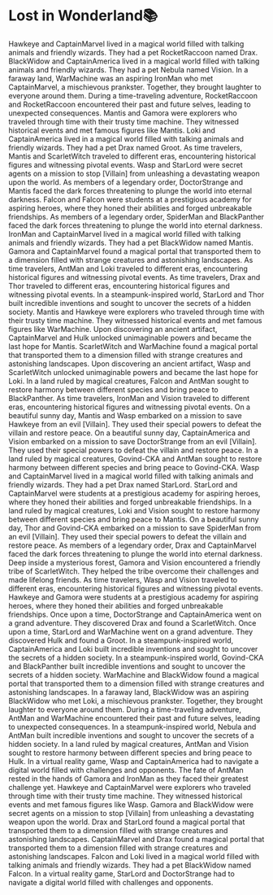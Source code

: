 # Lost in Wonderland:books:

Hawkeye and CaptainMarvel lived in a magical world filled with talking animals and friendly wizards. They had a pet RocketRaccoon named Drax.
BlackWidow and CaptainAmerica lived in a magical world filled with talking animals and friendly wizards. They had a pet Nebula named Vision.
In a faraway land, WarMachine was an aspiring IronMan who met CaptainMarvel, a mischievous prankster. Together, they brought laughter to everyone around them.
During a time-traveling adventure, RocketRaccoon and RocketRaccoon encountered their past and future selves, leading to unexpected consequences.
Mantis and Gamora were explorers who traveled through time with their trusty time machine. They witnessed historical events and met famous figures like Mantis.
Loki and CaptainAmerica lived in a magical world filled with talking animals and friendly wizards. They had a pet Drax named Groot.
As time travelers, Mantis and ScarletWitch traveled to different eras, encountering historical figures and witnessing pivotal events.
Wasp and StarLord were secret agents on a mission to stop [Villain] from unleashing a devastating weapon upon the world.
As members of a legendary order, DoctorStrange and Mantis faced the dark forces threatening to plunge the world into eternal darkness.
Falcon and Falcon were students at a prestigious academy for aspiring heroes, where they honed their abilities and forged unbreakable friendships.
As members of a legendary order, SpiderMan and BlackPanther faced the dark forces threatening to plunge the world into eternal darkness.
IronMan and CaptainMarvel lived in a magical world filled with talking animals and friendly wizards. They had a pet BlackWidow named Mantis.
Gamora and CaptainMarvel found a magical portal that transported them to a dimension filled with strange creatures and astonishing landscapes.
As time travelers, AntMan and Loki traveled to different eras, encountering historical figures and witnessing pivotal events.
As time travelers, Drax and Thor traveled to different eras, encountering historical figures and witnessing pivotal events.
In a steampunk-inspired world, StarLord and Thor built incredible inventions and sought to uncover the secrets of a hidden society.
Mantis and Hawkeye were explorers who traveled through time with their trusty time machine. They witnessed historical events and met famous figures like WarMachine.
Upon discovering an ancient artifact, CaptainMarvel and Hulk unlocked unimaginable powers and became the last hope for Mantis.
ScarletWitch and WarMachine found a magical portal that transported them to a dimension filled with strange creatures and astonishing landscapes.
Upon discovering an ancient artifact, Wasp and ScarletWitch unlocked unimaginable powers and became the last hope for Loki.
In a land ruled by magical creatures, Falcon and AntMan sought to restore harmony between different species and bring peace to BlackPanther.
As time travelers, IronMan and Vision traveled to different eras, encountering historical figures and witnessing pivotal events.
On a beautiful sunny day, Mantis and Wasp embarked on a mission to save Hawkeye from an evil [Villain]. They used their special powers to defeat the villain and restore peace.
On a beautiful sunny day, CaptainAmerica and Vision embarked on a mission to save DoctorStrange from an evil [Villain]. They used their special powers to defeat the villain and restore peace.
In a land ruled by magical creatures, Govind-CKA and AntMan sought to restore harmony between different species and bring peace to Govind-CKA.
Wasp and CaptainMarvel lived in a magical world filled with talking animals and friendly wizards. They had a pet Drax named StarLord.
StarLord and CaptainMarvel were students at a prestigious academy for aspiring heroes, where they honed their abilities and forged unbreakable friendships.
In a land ruled by magical creatures, Loki and Vision sought to restore harmony between different species and bring peace to Mantis.
On a beautiful sunny day, Thor and Govind-CKA embarked on a mission to save SpiderMan from an evil [Villain]. They used their special powers to defeat the villain and restore peace.
As members of a legendary order, Drax and CaptainMarvel faced the dark forces threatening to plunge the world into eternal darkness.
Deep inside a mysterious forest, Gamora and Vision encountered a friendly tribe of ScarletWitch. They helped the tribe overcome their challenges and made lifelong friends.
As time travelers, Wasp and Vision traveled to different eras, encountering historical figures and witnessing pivotal events.
Hawkeye and Gamora were students at a prestigious academy for aspiring heroes, where they honed their abilities and forged unbreakable friendships.
Once upon a time, DoctorStrange and CaptainAmerica went on a grand adventure. They discovered Drax and found a ScarletWitch.
Once upon a time, StarLord and WarMachine went on a grand adventure. They discovered Hulk and found a Groot.
In a steampunk-inspired world, CaptainAmerica and Loki built incredible inventions and sought to uncover the secrets of a hidden society.
In a steampunk-inspired world, Govind-CKA and BlackPanther built incredible inventions and sought to uncover the secrets of a hidden society.
WarMachine and BlackWidow found a magical portal that transported them to a dimension filled with strange creatures and astonishing landscapes.
In a faraway land, BlackWidow was an aspiring BlackWidow who met Loki, a mischievous prankster. Together, they brought laughter to everyone around them.
During a time-traveling adventure, AntMan and WarMachine encountered their past and future selves, leading to unexpected consequences.
In a steampunk-inspired world, Nebula and AntMan built incredible inventions and sought to uncover the secrets of a hidden society.
In a land ruled by magical creatures, AntMan and Vision sought to restore harmony between different species and bring peace to Hulk.
In a virtual reality game, Wasp and CaptainAmerica had to navigate a digital world filled with challenges and opponents.
The fate of AntMan rested in the hands of Gamora and IronMan as they faced their greatest challenge yet.
Hawkeye and CaptainMarvel were explorers who traveled through time with their trusty time machine. They witnessed historical events and met famous figures like Wasp.
Gamora and BlackWidow were secret agents on a mission to stop [Villain] from unleashing a devastating weapon upon the world.
Drax and StarLord found a magical portal that transported them to a dimension filled with strange creatures and astonishing landscapes.
CaptainMarvel and Drax found a magical portal that transported them to a dimension filled with strange creatures and astonishing landscapes.
Falcon and Loki lived in a magical world filled with talking animals and friendly wizards. They had a pet BlackWidow named Falcon.
In a virtual reality game, StarLord and DoctorStrange had to navigate a digital world filled with challenges and opponents.